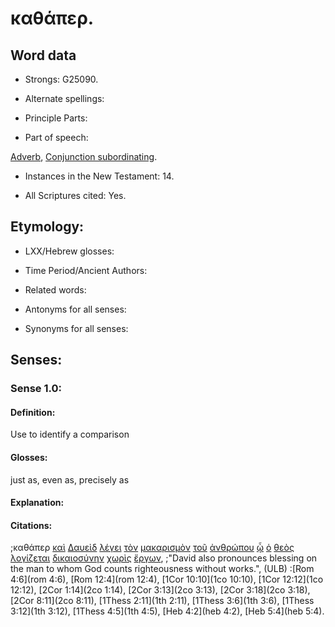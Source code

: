 # καθάπερ.

<!-- Status: S3=Needs2ndReview -->
<!-- Lexica used for edits: BDAG, FFM, LN, A-S -->

## Word data

* Strongs: G25090.


* Alternate spellings:

* Principle Parts: 

* Part of speech: 

[Adverb](http://ugg.readthedocs.io/en/latest/adverb.html),
[Conjunction subordinating](http://ugg.readthedocs.io/en/latest/conjunction_subordinating.html).

* Instances in the New Testament: 14.

* All Scriptures cited: Yes.

## Etymology: 

* LXX/Hebrew glosses: 

* Time Period/Ancient Authors: 

* Related words: 

* Antonyms for all senses:

* Synonyms for all senses: 

## Senses:

### Sense 1.0:

#### Definition: 

Use to identify a comparison

#### Glosses:

just as, even as, precisely as

#### Explanation:

#### Citations:

;καθάπερ [καὶ](../G25320/01.md) [Δαυεὶδ](../G11380/01.md) [λέγει](../G30040/01.md) [τὸν](../G35880/01.md) [μακαρισμὸν](../G31080/01.md) [τοῦ](../G35880/01.md) [ἀνθρώπου](../G04440/01.md) [ᾧ](../G37390/01.md) [ὁ](../G35880/01.md) [θεὸς](../G23160/01.md) [λογίζεται](../G30490/01.md) [δικαιοσύνην](../G13430/01.md) [χωρὶς](../G55650/01.md) [ἔργων](../G20410/01.md), 
;"David also pronounces blessing on the man to whom God counts righteousness without works.",  (ULB)
:[Rom 4:6](rom 4:6),  [Rom 12:4](rom 12:4),  [1Cor 10:10](1co 10:10),  [1Cor 12:12](1co 12:12),  [2Cor 1:14](2co 1:14),  [2Cor 3:13](2co 3:13),  [2Cor 3:18](2co 3:18),  [2Cor 8:11](2co 8:11),  [1Thess 2:11](1th 2:11),  [1Thess 3:6](1th 3:6),  [1Thess 3:12](1th 3:12),  [1Thess 4:5](1th 4:5),  [Heb 4:2](heb 4:2),  [Heb 5:4](heb 5:4).

